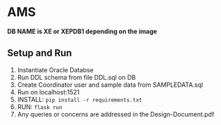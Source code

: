 # AMS

**DB NAME is XE or XEPDB1 depending on the image**


## Setup and Run
1. Instantiate Oracle Databse
2. Run DDL schema from file DDL.sql on DB
3. Create Coordinator user and sample data from SAMPLEDATA.sql
3. Run on localhost:1521
4. INSTALL: ```pip install -r requirements.txt```
5. RUN: ```flask run```
6. Any queries or concerns are addressed in the Design-Document.pdf

